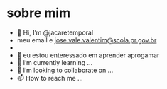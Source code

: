 # sobre mim
- 👋 Hi, I’m @jacaretemporal
- meu email e jose.vale.valentim@scola.pr.gov.br
-
- 👀 eu estou enteressado em aprender aprogamar
- 🌱 I’m currently learning ...
- 💞️ I’m looking to collaborate on ...
- 📫 How to reach me ...

<!---
jacaretemporal/jacaretemporal is a ✨ special ✨ repository because its `README.md` (this file) appears on your GitHub profile.
You can click the Preview link to take a look at your changes.
--->
